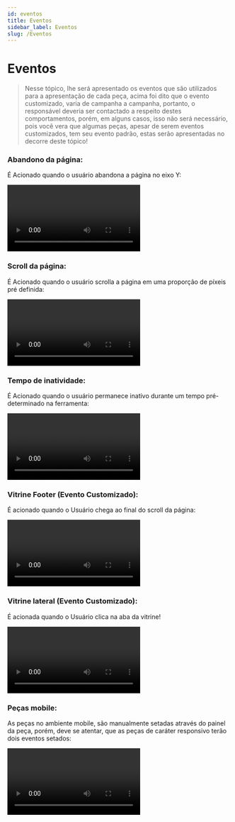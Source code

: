 ```yaml
---
id: eventos
title: Eventos
sidebar_label: Eventos
slug: /Eventos
---
```


# Eventos

> Nesse tópico, lhe será apresentado os eventos que são utilizados para a apresentação de cada peça, acima foi dito que o evento customizado,
                                varia de campanha a campanha,  portanto, o responsável deveria ser contactado a respeito destes comportamentos, porém, em alguns casos,
                                isso não será necessário, pois você vera que algumas peças, apesar de serem eventos customizados, tem seu evento padrão, estas serão apresentadas no decorre deste tópico!

### Abandono da página:
É Acionado quando o usuário abandona a página no eixo Y:

<video
 class="col col--12" controls>
  <source src="https://mizzzael.github.io/shopconvert-doc-teste/videos/video-6.webm" />
  Your browser does not support HTML video.
</video>

### Scroll da página:
É Acionado quando o usuário scrolla a página em uma proporção de píxeis pré definida:

<video
 class="col col--12" controls>
  <source src="https://mizzzael.github.io/shopconvert-doc-teste/videos/video-7.webm" />
  Your browser does not support HTML video.
</video>

### Tempo de inatividade:
É Acionado quando o usuário permanece inativo durante um tempo pré-determinado na ferramenta:

<video
 class="col col--12" controls>
  <source src="https://mizzzael.github.io/shopconvert-doc-teste/videos/video-8.webm" />
  Your browser does not support HTML video.
</video>

### Vitrine Footer (Evento Customizado):
É acionado quando o Usuário chega ao final do scroll da página:

<video
 class="col col--12" controls>
  <source src="https://mizzzael.github.io/shopconvert-doc-teste/videos/video-9.webm" />
  Your browser does not support HTML video.
</video>

### Vitrine lateral (Evento Customizado):
É acionada quando o Usuário clica na aba da vitrine!

<video
 class="col col--12" controls>
  <source src="https://mizzzael.github.io/shopconvert-doc-teste/videos/video-10.webm" />
  Your browser does not support HTML video.
</video>

### Peças mobile:
As peças no ambiente mobile, são manualmente setadas através do painel da peça, porém, deve se atentar, que as peças de caráter responsivo terão dois eventos setados:

<video
 class="col col--4" controls>
  <source src="https://mizzzael.github.io/shopconvert-doc-teste/videos/video-11.webm" />
  Your browser does not support HTML video.
</video>